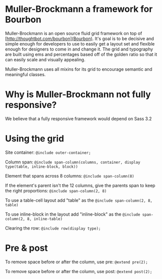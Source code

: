 Muller-Brockmann a framework for Bourbon
================

Muller-Brockmann is an open source fluid grid framework on top of [http://thoughtbot.com/bourbon](Bourbon). It's goal is to be decisive and simple enough for developers to use to easily get a layout set and flexible enough for designers to come in and change it. The grid and typography are built using ems and percentages based off of the golden ratio so that it can easily scale and visually appealing. 

Muller-Brockmann uses all mixins for its grid to encourage semantic and meaningful classes.

Why is Muller-Brockmann not fully responsive?
===
We believe that a fully responsive framework would depend on Sass 3.2 

Using the grid
===
Site container:
` @include outer-container; `

Column span:
` @include span-column(columns, container, display type(table, inline-block, block)) `

Element that spans across 8 columns:
` @include span-column(8) `

If the element's parent isn't the 12 columns, give the parents span to keep the right proportions:
` @include span-column(2, 8) `

To use a table-cell layout add "table" as the
` @include span-column(2, 8, table) `

To use inline-block in the layout add "inline-block" as the
` @include span-column(2, 8, inline-table) `

Clearing the row:
` @include row(display type); `

Pre & post
===

To remove space before or after the column, use pre:
` @extend pre(2); `

To remove space before or after the column, use post:
` @extend post(2); `
